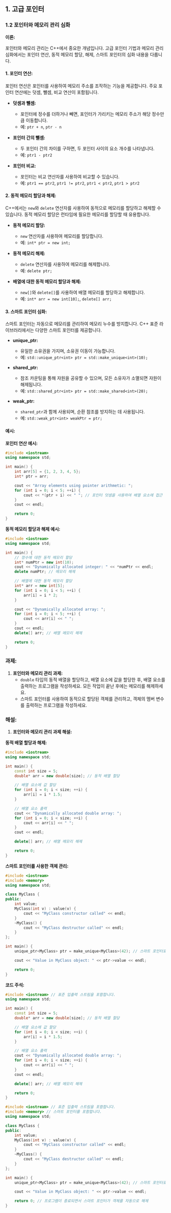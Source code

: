 ## 1. 고급 포인터

### 1.2 포인터와 메모리 관리 심화

**이론:**

포인터와 메모리 관리는 C++에서 중요한 개념입니다. 고급 포인터 기법과 메모리 관리 심화에서는 포인터 연산, 동적 메모리 할당, 해제, 스마트 포인터의 심화 내용을 다룹니다.

#### **1. 포인터 연산:**

포인터 연산은 포인터를 사용하여 메모리 주소를 조작하는 기능을 제공합니다. 주요 포인터 연산에는 덧셈, 뺄셈, 비교 연산이 포함됩니다.

- **덧셈과 뺄셈:**
  - 포인터에 정수를 더하거나 빼면, 포인터가 가리키는 메모리 주소가 해당 정수만큼 이동합니다.
  - 예: `ptr + n`, `ptr - n`

- **포인터 간의 뺄셈:**
  - 두 포인터 간의 차이를 구하면, 두 포인터 사이의 요소 개수를 나타냅니다.
  - 예: `ptr1 - ptr2`

- **포인터 비교:**
  - 포인터는 비교 연산자를 사용하여 비교할 수 있습니다.
  - 예: `ptr1 == ptr2`, `ptr1 != ptr2`, `ptr1 < ptr2`, `ptr1 > ptr2`

#### **2. 동적 메모리 할당과 해제:**

C++에서는 `new`와 `delete` 연산자를 사용하여 동적으로 메모리를 할당하고 해제할 수 있습니다. 동적 메모리 할당은 런타임에 필요한 메모리를 할당할 때 유용합니다.

- **동적 메모리 할당:**
  - `new` 연산자를 사용하여 메모리를 할당합니다.
  - 예: `int* ptr = new int;`

- **동적 메모리 해제:**
  - `delete` 연산자를 사용하여 메모리를 해제합니다.
  - 예: `delete ptr;`

- **배열에 대한 동적 메모리 할당과 해제:**
  - `new[]`와 `delete[]`를 사용하여 배열 메모리를 할당하고 해제합니다.
  - 예: `int* arr = new int[10];`, `delete[] arr;`

#### **3. 스마트 포인터 심화:**

스마트 포인터는 자동으로 메모리를 관리하여 메모리 누수를 방지합니다. C++ 표준 라이브러리에서는 다양한 스마트 포인터를 제공합니다.

- **unique_ptr:**
  - 유일한 소유권을 가지며, 소유권 이동이 가능합니다.
  - 예: `std::unique_ptr<int> ptr = std::make_unique<int>(10);`

- **shared_ptr:**
  - 참조 카운팅을 통해 자원을 공유할 수 있으며, 모든 소유자가 소멸되면 자원이 해제됩니다.
  - 예: `std::shared_ptr<int> ptr = std::make_shared<int>(20);`

- **weak_ptr:**
  - `shared_ptr`과 함께 사용되며, 순환 참조를 방지하는 데 사용됩니다.
  - 예: `std::weak_ptr<int> weakPtr = ptr;`

#### **예시:**

**포인터 연산 예시:**

```cpp
#include <iostream>
using namespace std;

int main() {
    int arr[5] = {1, 2, 3, 4, 5};
    int* ptr = arr;

    cout << "Array elements using pointer arithmetic: ";
    for (int i = 0; i < 5; ++i) {
        cout << *(ptr + i) << " "; // 포인터 덧셈을 사용하여 배열 요소에 접근
    }
    cout << endl;

    return 0;
}
```

**동적 메모리 할당과 해제 예시:**

```cpp
#include <iostream>
using namespace std;

int main() {
    // 정수에 대한 동적 메모리 할당
    int* numPtr = new int(10);
    cout << "Dynamically allocated integer: " << *numPtr << endl;
    delete numPtr; // 메모리 해제

    // 배열에 대한 동적 메모리 할당
    int* arr = new int[5];
    for (int i = 0; i < 5; ++i) {
        arr[i] = i * 2;
    }

    cout << "Dynamically allocated array: ";
    for (int i = 0; i < 5; ++i) {
        cout << arr[i] << " ";
    }
    cout << endl;
    delete[] arr; // 배열 메모리 해제

    return 0;
}
```

### 과제:

1. **포인터와 메모리 관리 과제:**
   - `double` 타입의 동적 배열을 할당하고, 배열 요소에 값을 할당한 후, 배열 요소를 출력하는 프로그램을 작성하세요. 모든 작업이 끝난 후에는 메모리를 해제하세요.
   - 스마트 포인터를 사용하여 동적으로 할당된 객체를 관리하고, 객체의 멤버 변수를 출력하는 프로그램을 작성하세요.

### 해설:

1. **포인터와 메모리 관리 과제 해설:**

**동적 배열 할당과 해제:**

```cpp
#include <iostream>
using namespace std;

int main() {
    const int size = 5;
    double* arr = new double[size]; // 동적 배열 할당

    // 배열 요소에 값 할당
    for (int i = 0; i < size; ++i) {
        arr[i] = i * 1.5;
    }

    // 배열 요소 출력
    cout << "Dynamically allocated double array: ";
    for (int i = 0; i < size; ++i) {
        cout << arr[i] << " ";
    }
    cout << endl;

    delete[] arr; // 배열 메모리 해제

    return 0;
}
```

**스마트 포인터를 사용한 객체 관리:**

```cpp
#include <iostream>
#include <memory>
using namespace std;

class MyClass {
public:
    int value;
    MyClass(int v) : value(v) {
        cout << "MyClass constructor called" << endl;
    }
    ~MyClass() {
        cout << "MyClass destructor called" << endl;
    }
};

int main() {
    unique_ptr<MyClass> ptr = make_unique<MyClass>(42); // 스마트 포인터로 객체 관리

    cout << "Value in MyClass object: " << ptr->value << endl;

    return 0;
}
```

**코드 주석:**

```cpp
#include <iostream> // 표준 입출력 스트림을 포함합니다.
using namespace std;

int main() {
    const int size = 5;
    double* arr = new double[size]; // 동적 배열 할당

    // 배열 요소에 값 할당
    for (int i = 0; i < size; ++i) {
        arr[i] = i * 1.5;
    }

    // 배열 요소 출력
    cout << "Dynamically allocated double array: ";
    for (int i = 0; i < size; ++i) {
        cout << arr[i] << " ";
    }
    cout << endl;

    delete[] arr; // 배열 메모리 해제

    return 0;
}
```

```cpp
#include <iostream> // 표준 입출력 스트림을 포함합니다.
#include <memory> // 스마트 포인터를 포함합니다.
using namespace std;

class MyClass {
public:
    int value;
    MyClass(int v) : value(v) {
        cout << "MyClass constructor called" << endl;
    }
    ~MyClass() {
        cout << "MyClass destructor called" << endl;
    }
};

int main() {
    unique_ptr<MyClass> ptr = make_unique<MyClass>(42); // 스마트 포인터로 객체 관리

    cout << "Value in MyClass object: " << ptr->value << endl;

    return 0; // 프로그램이 종료되면서 스마트 포인터가 객체를 자동으로 해제
}
```
